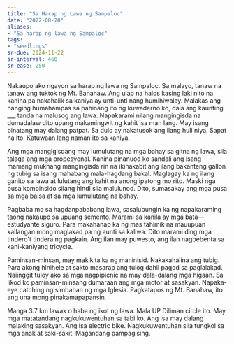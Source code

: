 ```yaml
---
title: "Sa Harap ng Lawa ng Sampaloc"
date: "2022-08-20"
aliases:
- "Sa harap ng lawa ng Sampaloc"
tags:
- "seedlings"
sr-due: 2024-11-22
sr-interval: 460
sr-ease: 250
---
```

Nakaupo ako ngayon sa harap ng lawa ng Sampaloc. Sa malayo, tanaw na tanaw ang tuktok ng Mt. Banahaw. Ang ulap na halos kasing laki nito na kanina pa nakahalik sa kaniya ay unti-unti nang humihiwalay. Malakas ang hanging humahampas sa pahinang ito ng kuwaderno ko, dala ang kaunting ___ tanda na malusog ang lawa. Napakarami nilang mangingisda na dumadalaw dito upang makamingwit ng kahit isa man lang. May isang binatang may dalang patpat. Sa dulo ay nakatusok ang ilang huli niya. Sapat na ito. Katuwaan lang naman ito sa kaniya.

Ang mga mangigisdang may lumulutang na mga bahay sa gitna ng lawa, sila talaga ang mga propesyonal. Kanina pinanuod ko sandali ang isang mamang mukhang mangingisda rin na ikinakabit ang ilang bakanteng gallon ng tubig sa isang mahabang mala-hagdang bakal. Maglagay ka ng ilang ganito sa lawa at lulutang ang kahit na anong ipatong mo rito. Maski nga pusa kombinsido silang hindi sila malulunod. Dito, sumasakay ang mga pusa sa mga balsa at sa mga lumulutang na bahay.

Pagbaba mo sa hagdanpababang lawa, sasalubungin ka ng napakaraming taong nakaupo sa upuang semento. Marami sa kanila ay mga bata—estudyante siguro. Para makahanap ka ng mas tahimik na mauupuan kailangan mong maglakad pa ng aunti sa kaliwa. Dito marami ding mga tindero't tindera ng pagkain. Ang ilan may puwesto, ang ilan nagbebenta sa kani-kaniyang tricycle.

Paminsan-minsan, may makikita ka ng maninisid. Nakakahalina ang tubig. Para akong hinihele at sakto masarap ang tulog dahil pagod sa paglalakad. Naiinggit tuloy ako sa mga nagpipicnic na may dala-dalang mga higaan. Sa likod ko paminsan-minsang dumaraan ang mga motor at sasakyan. Napaka-eye catching ng simbahan ng mga Iglesia. Pagkatapos ng Mt. Banahaw, ito ang una mong pinakamapapansin.

Manga 3.7 km lawak o haba ng ikot ng lawa. Mala UP Diliman circle ito. May mga matatandang nagkukuwentuhan sa tabi ko. Ang isa may dalang malaking sasakyan. Ang isa electric bike. Nagkukuwentuhan sila tungkol sa mga anak at saki-sakit. Magandang pampagising.